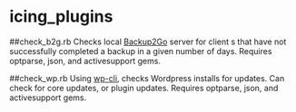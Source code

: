 # icing_plugins

##check_b2g.rb
Checks local [Backup2Go](http://www.archiware.com/products/p5-backup2go) server for client s that have not successfully completed a backup in a given number of days. Requires optparse, json, and activesupport gems.

##check_wp.rb
Using [wp-cli](http://wp-cli.org), checks Wordpress installs for updates. Can check for core updates, or plugin updates. Requires optparse, json, and activesupport gems.

